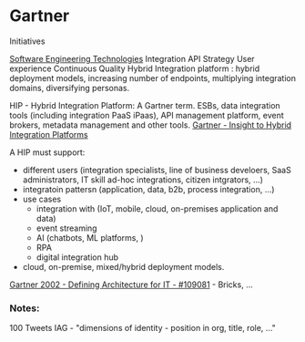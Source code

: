 # Gartner

Initiatives

[Software Engineering Technologies](https://www.gartner.com/explore/initiatives/overview/10518)
Integration
API Strategy
User experience
Continuous Quality
Hybrid Integration platform : hybrid deployment models, increasing number of endpoints, multiplying integration domains, diversifying personas.

HIP - Hybrid Integration Platform: A Gartner term.  ESBs, data integration tools (including integration PaaS iPaas), API management platform, event brokers, metadata management  and other tools. [Gartner - Insight to Hybrid Integration Platforms](https://www.gartner.com/document/code/373481?ref=authbody&refval=3979317)

A HIP must support:
- different users (integration specialists, line of business develoers, SaaS administrators, IT skill ad-hoc integrations, citizen intgrators, ...)
- integratoin pattersn (application, data, b2b, process integration, ...)
- use cases
  - integration with (IoT, mobile, cloud, on-premises application and data)
  - event streaming
  - AI (chatbots, ML platforms, )
  - RPA
  - digital integration hub  
- cloud, on-premise, mixed/hybrid deployment models.

[Gartner 2002 - Defining Architecture for IT - #109081](https://www.gartner.com/document/366198?ref=solrAll&refval=309270187) - Bricks, ...



### Notes:
100 Tweets IAG - "dimensions of identity - position in org, title, role, ..."
